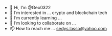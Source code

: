 - 👋 Hi, I’m @Geo0322
- 👀 I’m interested in ... crypto and blockchain tech
- 🌱 I’m currently learning ... 
- 💞️ I’m looking to collaborate on ...
- 📫 How to reach me ... sedys.lasso@yahoo.com

<!---
Geo0322/Geo0322 is a ✨ special ✨ repository because its `README.md` (this file) appears on your GitHub profile.
You can click the Preview link to take a look at your changes.
--->
